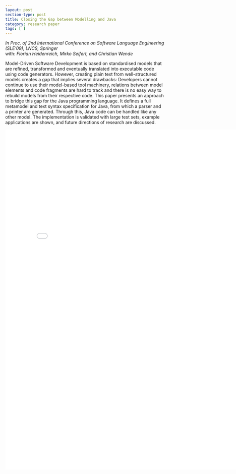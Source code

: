 ```yaml
---
layout: post
section-type: post
title: Closing the Gap between Modelling and Java
category: research paper
tags: [ ]
---
```

_In Proc. of 2nd International Conference on Software Language Engineering (SLE’09), LNCS, Springer_
<br/>with: _Florian Heidenreich, Mirko Seifert, and Christian Wende_

Model-Driven Software Development is based on standardised
models that are refined, transformed and eventually translated into
executable code using code generators. However, creating plain text from
well-structured models creates a gap that implies several drawbacks: Developers
cannot continue to use their model-based tool machinery, relations
between model elements and code fragments are hard to track and
there is no easy way to rebuild models from their respective code.
This paper presents an approach to bridge this gap for the Java programming
language. It defines a full metamodel and text syntax specification
for Java, from which a parser and a printer are generated. Through this,
Java code can be handled like any other model. The implementation is
validated with large test sets, example applications are shown, and future
directions of research are discussed.

<embed src="/publications/2009_SLE_JaMoPP.pdf" width="800" height="1080" type='application/pdf'/>
